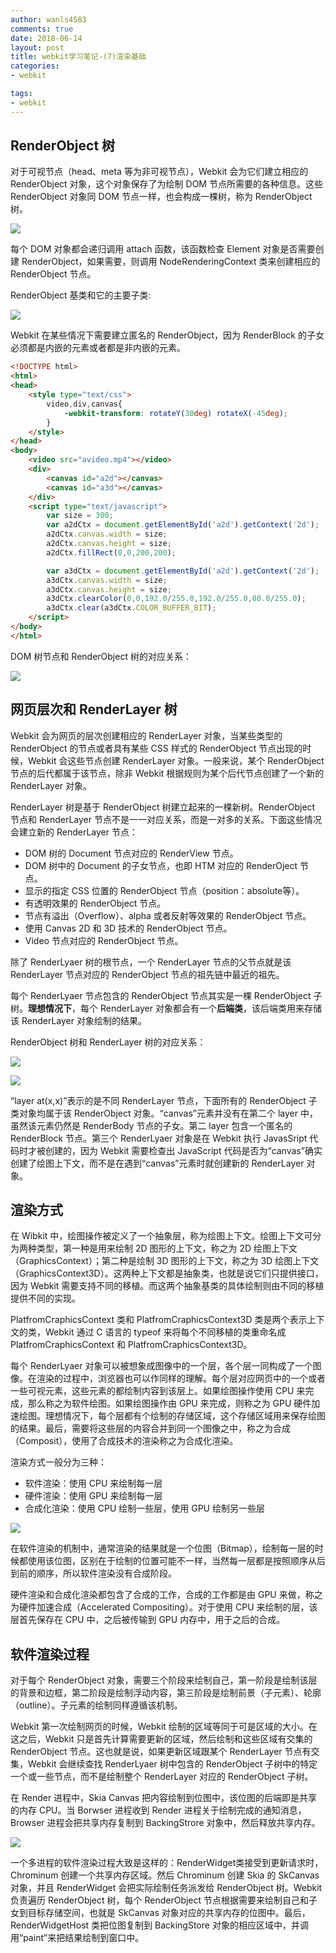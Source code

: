 ```yaml
---
author: wanls4583
comments: true
date: 2018-06-14
layout: post
title: webkit学习笔记-(7)渲染基础
categories:
- webkit

tags:
- webkit
---
```


## RenderObject 树

对于可视节点（head、meta 等为非可视节点），Webkit 会为它们建立相应的 RenderObject 对象，这个对象保存了为绘制 DOM 节点所需要的各种信息。这些 RenderObject 对象同 DOM 节点一样，也会构成一棵树，称为 RenderObject 树。

![](http://wanls4583.github.io/images/posts/webkit/渲染基础-1.png)

每个 DOM 对象都会递归调用 attach 函数，该函数检查 Element 对象是否需要创建 RenderObject，如果需要，则调用 NodeRenderingContext 类来创建相应的 RenderObject 节点。

RenderObject 基类和它的主要子类:

![](http://wanls4583.github.io/images/posts/webkit/渲染基础-2.png)

Webkit 在某些情况下需要建立匿名的 RenderObject，因为 RenderBlock 的子女必须都是内嵌的元素或者都是非内嵌的元素。

```html
<!DOCTYPE html>
<html>
<head>
	<style type="text/css">
		video,div,canvas{
			-webkit-transform: rotateY(30deg) rotateX(-45deg);
		}
	</style>
</head>
<body>
	<video src="avideo.mp4"></video>
	<div>
		<canvas id="a2d"></canvas>
		<canvas id="a3d"></canvas>
	</div>
	<script type="text/javascript">
		var size = 300;
		var a2dCtx = document.getElementById('a2d').getContext('2d');
		a2dCtx.canvas.width = size;
		a2dCtx.canvas.height = size;
		a2dCtx.fillRect(0,0,200,200);

		var a3dCtx = document.getElementById('a2d').getContext('2d');
		a3dCtx.canvas.width = size;
		a3dCtx.canvas.height = size;
		a3dCtx.clearColor(0,0,192.0/255.0,192.0/255.0,80.0/255.0);
		a3dCtx.clear(a3dCtx.COLOR_BUFFER_BIT);
	</script>
</body>
</html>
```

DOM 树节点和 RenderObject 树的对应关系：

![](http://wanls4583.github.io/images/posts/webkit/渲染基础-3.png)

## 网页层次和 RenderLayer 树

Webkit 会为网页的层次创建相应的 RenderLayer 对象，当某些类型的 RenderObject 的节点或者具有某些 CSS 样式的 RenderObject 节点出现的时候，Webkit 会这些节点创建 RenderLayer 对象。一般来说，某个 RenderObject 节点的后代都属于该节点，除非 Webkit 根据规则为某个后代节点创建了一个新的 RenderLayer 对象。

RenderLayer 树是基于 RenderObject 树建立起来的一棵新树。RenderObject 节点和 RenderLayer 节点不是一一对应关系，而是一对多的关系。下面这些情况会建立新的 RenderLayer 节点：

- DOM 树的 Document 节点对应的 RenderView 节点。
- DOM 树中的 Document 的子女节点，也即 HTM 对应的 RenderOject 节点。
- 显示的指定 CSS 位置的 RenderObject 节点（position：absolute等）。
- 有透明效果的 RenderObject 节点。
- 节点有溢出（Overflow）、alpha 或者反射等效果的 RenderObject 节点。
- 使用 Canvas 2D 和 3D 技术的 RenderObject 节点。
- Video 节点对应的 RenderObject 节点。

除了 RenderLyaer 树的根节点，一个 RenderLayer 节点的父节点就是该 RenderLayer 节点对应的 RenderObject 节点的祖先链中最近的祖先。

每个 RenderLyaer 节点包含的 RenderObject 节点其实是一棵 RenderObject 子树。**理想情况下**，每个 RenderLayer 对象都会有一个**后端类**，该后端类用来存储该 RenderLayer 对象绘制的结果。

RenderObject 树和 RenderLayer 树的对应关系：

![](http://wanls4583.github.io/images/posts/webkit/渲染基础-4.png)

![](http://wanls4583.github.io/images/posts/webkit/渲染基础-5.png)

“layer at(x,x)”表示的是不同 RenderLayer 节点，下面所有的 RenderObject 子类对象均属于该 RenderObject 对象。“canvas”元素并没有在第二个 layer 中，虽然该元素仍然是 RenderBody 节点的子女。第二 layer 包含一个匿名的 RenderBlock 节点。第三个 RenderLyaer 对象是在 Webkit 执行 JavasSript 代码时才被创建的，因为 Webkit 需要检查出 JavaScript 代码是否为“canvas”确实创建了绘图上下文，而不是在遇到“canvas”元素时就创建新的 RenderLayer 对象。

## 渲染方式

在 Wibkit 中，绘图操作被定义了一个抽象层，称为绘图上下文。绘图上下文可分为两种类型，第一种是用来绘制 2D 图形的上下文，称之为 2D 绘图上下文（GraphicsContext）；第二种是绘制 3D 图形的上下文，称之为 3D 绘图上下文（GraphicsContext3D）。这两种上下文都是抽象类，也就是说它们只提供接口，因为 Webkit 需要支持不同的移植。而这两个抽象基类的具体绘制则由不同的移植提供不同的实现。

PlatfromCraphicsContext 类和 PlatfromCraphicsContext3D 类是两个表示上下文的类，Webkit 通过 C 语言的 typeof 来将每个不同移植的类重命名成 PlatfromCraphicsContext 和 PlatfromCraphicsContext3D。

每个 RenderLyaer 对象可以被想象成图像中的一个层，各个层一同构成了一个图像。在渲染的过程中，浏览器也可以作同样的理解。每个层对应网页中的一个或者一些可视元素，这些元素的都绘制内容到该层上。如果绘图操作使用 CPU 来完成，那么称之为软件绘图。如果绘图操作由 GPU 来完成，则称之为 GPU 硬件加速绘图。理想情况下，每个层都有个绘制的存储区域，这个存储区域用来保存绘图的结果。最后，需要将这些层的内容合并到同一个图像之中，称之为合成（Composit），使用了合成技术的渲染称之为合成化渲染。

渲染方式一般分为三种：
- 软件渲染：使用 CPU 来绘制每一层
- 硬件渲染：使用 GPU 来绘制每一层
- 合成化渲染：使用 CPU 绘制一些层，使用 GPU 绘制另一些层

![](http://wanls4583.github.io/images/posts/webkit/渲染基础-6.png)

在软件渲染的机制中，通常渲染的结果就是一个位图（Bitmap），绘制每一层的时候都使用该位图，区别在于绘制的位置可能不一样，当然每一层都是按照顺序从后到前的顺序，所以软件渲染没有合成阶段。

硬件渲染和合成化渲染都包含了合成的工作，合成的工作都是由 GPU 来做，称之为硬件加速合成（Accelerated Compositing）。对于使用 CPU 来绘制的层，该层首先保存在 CPU 中，之后被传输到 GPU 内存中，用于之后的合成。

## 软件渲染过程

对于每个 RenderObject 对象，需要三个阶段来绘制自己，第一阶段是绘制该层的背景和边框，第二阶段是绘制浮动内容，第三阶段是绘制前景（子元素）、轮廓（outline）。子元素的绘制同样遵循该机制。

Webkit 第一次绘制网页的时候，Webkit 绘制的区域等同于可是区域的大小。在这之后，Webkit 只是首先计算需要更新的区域，然后绘制和这些区域有交集的 RenderObject 节点。这也就是说，如果更新区域跟某个 RenderLayer 节点有交集，Webkit 会继续查找 RenderLyaer 树中包含的 RenderObject 子树中的特定一个或一些节点，而不是绘制整个 RenderLayer 对应的 RenderObject 子树。

在 Render 进程中，Skia Canvas 把内容绘制到位图中，该位图的后端即是共享的内存 CPU。当 Borwser 进程收到 Render 进程关于绘制完成的通知消息，Browser 进程会把共享内存复制到 BackingStrore 对象中，然后释放共享内存。

![](http://wanls4583.github.io/images/posts/webkit/渲染基础-7.png)

一个多进程的软件渲染过程大致是这样的：RenderWidget类接受到更新请求时，Chrominum 创建一个共享内存区域。然后 Chrominum 创建 Skia 的 SkCanvas 对象，并且 RenderWidget 会把实际绘制任务派发给 RenderObject 树。Webkit 负责遍历 RenderObject 树，每个 RenderObject 节点根据需要来绘制自己和子女到目标存储空间，也就是 SkCanvas 对象对应的共享内存的位图中。最后，RenderWidgetHost 类把位图复制到 BackingStore 对象的相应区域中，并调用“paint”来把结果绘制到窗口中。

